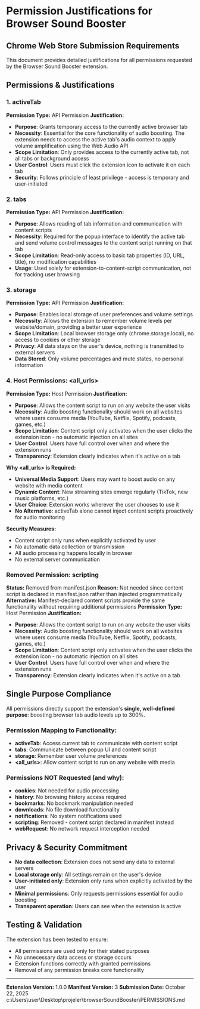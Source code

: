 # Permission Justifications for Browser Sound Booster

## Chrome Web Store Submission Requirements

This document provides detailed justifications for all permissions requested by the Browser Sound Booster extension.

## Permissions & Justifications

### 1. activeTab
**Permission Type:** API Permission
**Justification:**
- **Purpose**: Grants temporary access to the currently active browser tab
- **Necessity**: Essential for the core functionality of audio boosting. The extension needs to access the active tab's audio context to apply volume amplification using the Web Audio API
- **Scope Limitation**: Only provides access to the currently active tab, not all tabs or background access
- **User Control**: Users must click the extension icon to activate it on each tab
- **Security**: Follows principle of least privilege - access is temporary and user-initiated

### 2. tabs
**Permission Type:** API Permission
**Justification:**
- **Purpose**: Allows reading of tab information and communication with content scripts
- **Necessity**: Required for the popup interface to identify the active tab and send volume control messages to the content script running on that tab
- **Scope Limitation**: Read-only access to basic tab properties (ID, URL, title), no modification capabilities
- **Usage**: Used solely for extension-to-content-script communication, not for tracking user browsing

### 3. storage
**Permission Type:** API Permission
**Justification:**
- **Purpose**: Enables local storage of user preferences and volume settings
- **Necessity**: Allows the extension to remember volume levels per website/domain, providing a better user experience
- **Scope Limitation**: Local browser storage only (chrome.storage.local), no access to cookies or other storage
- **Privacy**: All data stays on the user's device, nothing is transmitted to external servers
- **Data Stored**: Only volume percentages and mute states, no personal information

### 4. Host Permissions: <all_urls>
**Permission Type:** Host Permission
**Justification:**
- **Purpose**: Allows the content script to run on any website the user visits
- **Necessity**: Audio boosting functionality should work on all websites where users consume media (YouTube, Netflix, Spotify, podcasts, games, etc.)
- **Scope Limitation**: Content script only activates when the user clicks the extension icon - no automatic injection on all sites
- **User Control**: Users have full control over when and where the extension runs
- **Transparency**: Extension clearly indicates when it's active on a tab

**Why <all_urls> is Required:**
- **Universal Media Support**: Users may want to boost audio on any website with media content
- **Dynamic Content**: New streaming sites emerge regularly (TikTok, new music platforms, etc.)
- **User Choice**: Extension works wherever the user chooses to use it
- **No Alternative**: activeTab alone cannot inject content scripts proactively for audio monitoring

**Security Measures:**
- Content script only runs when explicitly activated by user
- No automatic data collection or transmission
- All audio processing happens locally in browser
- No external server communication

### Removed Permission: scripting
**Status:** Removed from manifest.json
**Reason:** Not needed since content script is declared in manifest.json rather than injected programmatically
**Alternative:** Manifest-declared content scripts provide the same functionality without requiring additional permissions
**Permission Type:** Host Permission
**Justification:**
- **Purpose**: Allows the content script to run on any website the user visits
- **Necessity**: Audio boosting functionality should work on all websites where users consume media (YouTube, Netflix, Spotify, podcasts, games, etc.)
- **Scope Limitation**: Content script only activates when the user clicks the extension icon - no automatic injection on all sites
- **User Control**: Users have full control over when and where the extension runs
- **Transparency**: Extension clearly indicates when it's active on a tab

## Single Purpose Compliance

All permissions directly support the extension's **single, well-defined purpose**: boosting browser tab audio levels up to 300%.

### Permission Mapping to Functionality:
- **activeTab**: Access current tab to communicate with content script
- **tabs**: Communicate between popup UI and content script
- **storage**: Remember user volume preferences
- **<all_urls>**: Allow content script to run on any website with media

### Permissions NOT Requested (and why):
- **cookies**: Not needed for audio processing
- **history**: No browsing history access required
- **bookmarks**: No bookmark manipulation needed
- **downloads**: No file download functionality
- **notifications**: No system notifications used
- **scripting**: Removed - content script declared in manifest instead
- **webRequest**: No network request interception needed

## Privacy & Security Commitment

- **No data collection**: Extension does not send any data to external servers
- **Local storage only**: All settings remain on the user's device
- **User-initiated only**: Extension only runs when explicitly activated by the user
- **Minimal permissions**: Only requests permissions essential for audio boosting
- **Transparent operation**: Users can see when the extension is active

## Testing & Validation

The extension has been tested to ensure:
- All permissions are used only for their stated purposes
- No unnecessary data access or storage occurs
- Extension functions correctly with granted permissions
- Removal of any permission breaks core functionality

---

**Extension Version:** 1.0.0
**Manifest Version:** 3
**Submission Date:** October 22, 2025</content>
<parameter name="filePath">c:\Users\user\Desktop\projeler\browserSoundBooster\PERMISSIONS.md